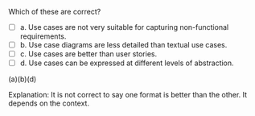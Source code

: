 <panel header="{{ icon_Q_A }} Statements about use cases">

Which of these are correct?

- [ ] a. Use cases are not very suitable for capturing non-functional requirements.
- [ ] b. Use case diagrams are less detailed than textual use cases.
- [ ] c. Use cases are better than user stories.
- [ ] d. Use cases can be expressed at different levels of abstraction.

<panel type="seamless" header="{{ icon_A }} Answer" minimized>

(a)(b)(d)

Explanation: It is not correct to say one format is better than the other. It depends on the context.

</panel>
</panel>
